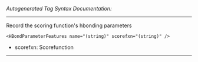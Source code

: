 _Autogenerated Tag Syntax Documentation:_

---
Record the scoring function's hbonding parameters

```
<HBondParameterFeatures name="(string)" scorefxn="(string)" />
```

-   scorefxn: Scorefunction

---
